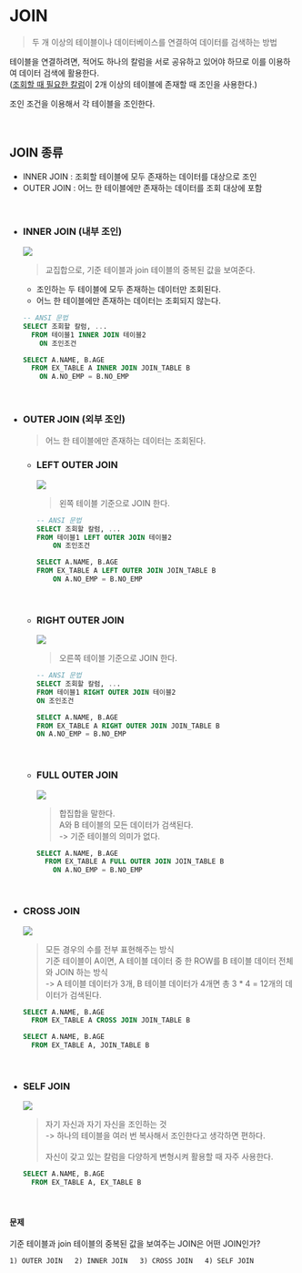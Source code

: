 # JOIN
> 두 개 이상의 테이블이나 데이터베이스를 연결하여 데이터를 검색하는 방법

테이블을 연결하려면, 적어도 하나의 칼럼을 서로 공유하고 있어야 하므로 이를 이용하여 데이터 검색에 활용한다.  
(<u>조회할 때 필요한 칼럼</u>이 2개 이상의 테이블에 존재할 때 조인을 사용한다.)

조인 조건을 이용해서 각 테이블을 조인한다.

<br>

## JOIN 종류

- INNER JOIN : 조회할 테이블에 모두 존재하는 데이터를 대상으로 조인
- OUTER JOIN : 어느 한 테이블에만 존재하는 데이터를 조회 대상에 포함

<br>

- ### INNER JOIN (내부 조인)

    <img src="https://img1.daumcdn.net/thumb/R1280x0/?scode=mtistory2&fname=http%3A%2F%2Fcfile9.uf.tistory.com%2Fimage%2F99799F3E5A8148D7036659">

    > 교집합으로, 기준 테이블과 join 테이블의 중복된 값을 보여준다.

    - 조인하는 두 테이블에 모두 존재하는 데이터만 조회된다.
    - 어느 한 테이블에만 존재하는 데이터는 조회되지 않는다.

    ```sql
    -- ANSI 문법
    SELECT 조회할 칼럼, ...
      FROM 테이블1 INNER JOIN 테이블2
        ON 조인조건
    ```
    ```sql
    SELECT A.NAME, B.AGE
      FROM EX_TABLE A INNER JOIN JOIN_TABLE B
        ON A.NO_EMP = B.NO_EMP
    ```

<br>

- ### OUTER JOIN (외부 조인)
    > 어느 한 테이블에만 존재하는 데이터는 조회된다.
  
    - ### LEFT OUTER JOIN

        <img src="https://img1.daumcdn.net/thumb/R1280x0/?scode=mtistory2&fname=http%3A%2F%2Fcfile6.uf.tistory.com%2Fimage%2F997E7F415A81490507F027">

        > 왼쪽 테이블 기준으로 JOIN 한다.

        ```sql
        -- ANSI 문법
        SELECT 조회할 칼럼, ...
        FROM 테이블1 LEFT OUTER JOIN 테이블2
            ON 조인조건
        ```
        ```sql
        SELECT A.NAME, B.AGE
        FROM EX_TABLE A LEFT OUTER JOIN JOIN_TABLE B
            ON A.NO_EMP = B.NO_EMP
        ```

    <br>

    - ### RIGHT OUTER JOIN

        <img src="https://img1.daumcdn.net/thumb/R1280x0/?scode=mtistory2&fname=http%3A%2F%2Fcfile25.uf.tistory.com%2Fimage%2F9984CE355A8149180ABD1D">

        > 오른쪽 테이블 기준으로 JOIN 한다.

        ```sql
        -- ANSI 문법
        SELECT 조회할 칼럼, ...
        FROM 테이블1 RIGHT OUTER JOIN 테이블2
        ON 조인조건
        ```
        ```sql
        SELECT A.NAME, B.AGE
        FROM EX_TABLE A RIGHT OUTER JOIN JOIN_TABLE B
        ON A.NO_EMP = B.NO_EMP
        ```

    <br>

    - ### FULL OUTER JOIN

        <img src="https://img1.daumcdn.net/thumb/R1280x0/?scode=mtistory2&fname=http%3A%2F%2Fcfile24.uf.tistory.com%2Fimage%2F99195F345A8149391BE0C3">

        > 합집합을 말한다.  
        > A와 B 테이블의 모든 데이터가 검색된다.  
        -> 기준 테이블의 의미가 없다.

        ```sql
        SELECT A.NAME, B.AGE
          FROM EX_TABLE A FULL OUTER JOIN JOIN_TABLE B
            ON A.NO_EMP = B.NO_EMP
        ```

<br>

- ### CROSS JOIN

    <img src="https://img1.daumcdn.net/thumb/R1280x0/?scode=mtistory2&fname=http%3A%2F%2Fcfile10.uf.tistory.com%2Fimage%2F993F4E445A8A2D281AC66B">

    > 모든 경우의 수를 전부 표현해주는 방식  
    > 기준 테이블이 A이면, A 테이블 데이터 중 한 ROW를 B 테이블 데이터 전체와 JOIN 하는 방식  
    -> A 테이블 데이터가 3개, B 테이블 데이터가 4개면 총 3 * 4 = 12개의 데이터가 검색된다.

    ```sql
    SELECT A.NAME, B.AGE
      FROM EX_TABLE A CROSS JOIN JOIN_TABLE B

    SELECT A.NAME, B.AGE
      FROM EX_TABLE A, JOIN_TABLE B
    ```
<br>

- ### SELF JOIN

    <img src="https://img1.daumcdn.net/thumb/R1280x0/?scode=mtistory2&fname=http%3A%2F%2Fcfile25.uf.tistory.com%2Fimage%2F99341D335A8A363D0614E8">

    > 자기 자신과 자기 자신을 조인하는 것  
    -> 하나의 테이블을 여러 번 복사해서 조인한다고 생각하면 편하다.<br><br>
    > 자신이 갖고 있는 칼럼을 다양하게 변형시켜 활용할 때 자주 사용한다.

    ```sql
    SELECT A.NAME, B.AGE
      FROM EX_TABLE A, EX_TABLE B
    ```

<br>

#### 문제
기준 테이블과 join 테이블의 중복된 값을 보여주는 JOIN은 어떤 JOIN인가?
    
    1) OUTER JOIN   2) INNER JOIN   3) CROSS JOIN   4) SELF JOIN

